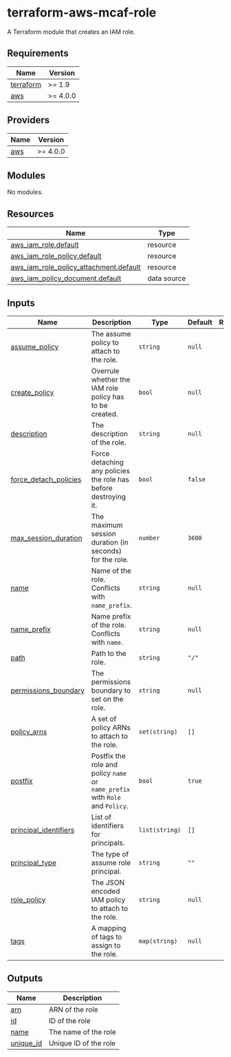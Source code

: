 # terraform-aws-mcaf-role

A Terraform module that creates an IAM role.

<!-- BEGIN_TF_DOCS -->
## Requirements

| Name | Version |
|------|---------|
| <a name="requirement_terraform"></a> [terraform](#requirement\_terraform) | >= 1.9 |
| <a name="requirement_aws"></a> [aws](#requirement\_aws) | >= 4.0.0 |

## Providers

| Name | Version |
|------|---------|
| <a name="provider_aws"></a> [aws](#provider\_aws) | >= 4.0.0 |

## Modules

No modules.

## Resources

| Name | Type |
|------|------|
| [aws_iam_role.default](https://registry.terraform.io/providers/hashicorp/aws/latest/docs/resources/iam_role) | resource |
| [aws_iam_role_policy.default](https://registry.terraform.io/providers/hashicorp/aws/latest/docs/resources/iam_role_policy) | resource |
| [aws_iam_role_policy_attachment.default](https://registry.terraform.io/providers/hashicorp/aws/latest/docs/resources/iam_role_policy_attachment) | resource |
| [aws_iam_policy_document.default](https://registry.terraform.io/providers/hashicorp/aws/latest/docs/data-sources/iam_policy_document) | data source |

## Inputs

| Name | Description | Type | Default | Required |
|------|-------------|------|---------|:--------:|
| <a name="input_assume_policy"></a> [assume\_policy](#input\_assume\_policy) | The assume policy to attach to the role. | `string` | `null` | no |
| <a name="input_create_policy"></a> [create\_policy](#input\_create\_policy) | Overrule whether the IAM role policy has to be created. | `bool` | `null` | no |
| <a name="input_description"></a> [description](#input\_description) | The description of the role. | `string` | `null` | no |
| <a name="input_force_detach_policies"></a> [force\_detach\_policies](#input\_force\_detach\_policies) | Force detaching any policies the role has before destroying it. | `bool` | `false` | no |
| <a name="input_max_session_duration"></a> [max\_session\_duration](#input\_max\_session\_duration) | The maximum session duration (in seconds) for the role. | `number` | `3600` | no |
| <a name="input_name"></a> [name](#input\_name) | Name of the role. Conflicts with `name_prefix`. | `string` | `null` | no |
| <a name="input_name_prefix"></a> [name\_prefix](#input\_name\_prefix) | Name prefix of the role. Conflicts with `name`. | `string` | `null` | no |
| <a name="input_path"></a> [path](#input\_path) | Path to the role. | `string` | `"/"` | no |
| <a name="input_permissions_boundary"></a> [permissions\_boundary](#input\_permissions\_boundary) | The permissions boundary to set on the role. | `string` | `null` | no |
| <a name="input_policy_arns"></a> [policy\_arns](#input\_policy\_arns) | A set of policy ARNs to attach to the role. | `set(string)` | `[]` | no |
| <a name="input_postfix"></a> [postfix](#input\_postfix) | Postfix the role and policy `name` or `name_prefix` with `Role` and `Policy`. | `bool` | `true` | no |
| <a name="input_principal_identifiers"></a> [principal\_identifiers](#input\_principal\_identifiers) | List of identifiers for principals. | `list(string)` | `[]` | no |
| <a name="input_principal_type"></a> [principal\_type](#input\_principal\_type) | The type of assume role principal. | `string` | `""` | no |
| <a name="input_role_policy"></a> [role\_policy](#input\_role\_policy) | The JSON encoded IAM policy to attach to the role. | `string` | `null` | no |
| <a name="input_tags"></a> [tags](#input\_tags) | A mapping of tags to assign to the role. | `map(string)` | `null` | no |

## Outputs

| Name | Description |
|------|-------------|
| <a name="output_arn"></a> [arn](#output\_arn) | ARN of the role |
| <a name="output_id"></a> [id](#output\_id) | ID of the role |
| <a name="output_name"></a> [name](#output\_name) | The name of the role |
| <a name="output_unique_id"></a> [unique\_id](#output\_unique\_id) | Unique ID of the role |
<!-- END_TF_DOCS -->
